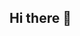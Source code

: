 ## Hi there 👋

<!--
**sisihae/sisihae** is a ✨ _special_ ✨ repository because its `README.md` (this file) appears on your GitHub profile.

Here are some ideas to get you started:

- 🔭 I’m currently working on a hackerthon
- 🌱 I’m currently learning web development
- 👯 I’m looking to collaborate on ...
- 🤔 I’m looking for help with ...
- 💬 Ask me about ...
- 📫 How to reach me: sihyunkim@snu.ac.kr
- 😄 Pronouns: ...
- ⚡ Fun fact: ...
-->
